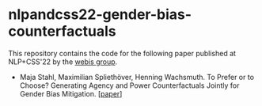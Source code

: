 # nlpandcss22-gender-bias-counterfactuals

This repository contains the code for the following paper published at NLP+CSS'22 by the [webis group](https://webis.de).

* Maja Stahl, Maximilian Spliethöver, Henning Wachsmuth. To Prefer or to Choose? Generating Agency and Power Counterfactuals
Jointly for Gender Bias Mitigation. [[paper](#)]